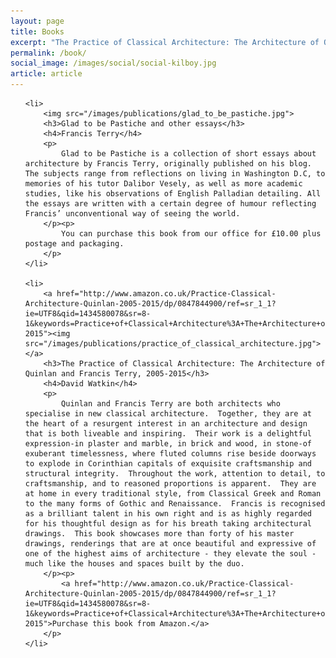 ```yaml
---
layout: page
title: Books
excerpt: "The Practice of Classical Architecture: The Architecture of Quinlan and Francis Terry, 2005-2015 by David Watkin Published by Rizzoli"
permalink: /book/
social_image: /images/social/social-kilboy.jpg
article: article
---
```

<ul class="list publications">

	<li>
		<img src="/images/publications/glad_to_be_pastiche.jpg">
		<h3>Glad to be Pastiche and other essays</h3>
		<h4>Francis Terry</h4>
		<p>
			Glad to be Pastiche is a collection of short essays about architecture by Francis Terry, originally published on his blog. The subjects range from reflections on living in Washington D.C, to memories of his tutor Dalibor Vesely, as well as more academic studies, like his observations of English Palladian detailing. All the essays are written with a certain degree of humour reflecting Francis’ unconventional way of seeing the world.
		</p><p>
			You can purchase this book from our office for £10.00 plus postage and packaging.
		</p>
	</li>

	<li>
		<a href="http://www.amazon.co.uk/Practice-Classical-Architecture-Quinlan-2005-2015/dp/0847844900/ref=sr_1_1?ie=UTF8&qid=1434580078&sr=8-1&keywords=Practice+of+Classical+Architecture%3A+The+Architecture+of+Quinlan+and+Francis+Terry%2C+2005-2015"><img src="/images/publications/practice_of_classical_architecture.jpg"></a>
		<h3>The Practice of Classical Architecture: The Architecture of Quinlan and Francis Terry, 2005-2015</h3>
		<h4>David Watkin</h4>
		<p>
			Quinlan and Francis Terry are both architects who specialise in new classical architecture.  Together, they are at the heart of a resurgent interest in an architecture and design that is both liveable and inspiring.  Their work is a delightful expression-in plaster and marble, in brick and wood, in stone-of exuberant timelessness, where fluted columns rise beside doorways to explode in Corinthian capitals of exquisite craftsmanship and structural integrity.  Throughout the work, attention to detail, to craftsmanship, and to reasoned proportions is apparent.  They are at home in every traditional style, from Classical Greek and Roman to the many forms of Gothic and Renaissance.  Francis is recognised as a brilliant talent in his own right and is as highly regarded for his thoughtful design as for his breath taking architectural drawings.  This book showcases more than forty of his master drawings, renderings that are at once beautiful and expressive of one of the highest aims of architecture - they elevate the soul - much like the houses and spaces built by the duo.
		</p><p>
			<a href="http://www.amazon.co.uk/Practice-Classical-Architecture-Quinlan-2005-2015/dp/0847844900/ref=sr_1_1?ie=UTF8&qid=1434580078&sr=8-1&keywords=Practice+of+Classical+Architecture%3A+The+Architecture+of+Quinlan+and+Francis+Terry%2C+2005-2015">Purchase this book from Amazon.</a>
		</p>
	</li>

</ul>
